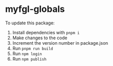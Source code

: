 # myfgl-globals

To update this package:

1. Install dependencies with `pnpm i`
1. Make changes to the code
2. Increment the version number in package.json
3. Run `pnpm run build`
4. Run `npm login`
5. Run `npm publish`
